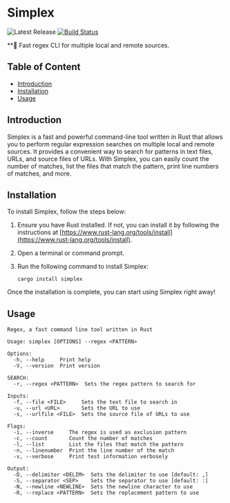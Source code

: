 # Simplex <!-- omit from toc -->

![Latest Release](https://img.shields.io/github/v/release/larsal007/simplex)
[![Build Status](https://travis-ci.com/larsal007/simplex.svg?branch=master)](https://travis-ci.com/larsal007/simplex)

**:rocket: Fast regex CLI for multiple local and remote sources.

## Table of Content <!-- omit from toc -->

- [Introduction](#introduction)
- [Installation](#installation)
- [Usage](#usage)

## Introduction

Simplex is a fast and powerful command-line tool written in Rust that allows you to perform regular expression searches on multiple local and remote sources. It provides a convenient way to search for patterns in text files, URLs, and source files of URLs. With Simplex, you can easily count the number of matches, list the files that match the pattern, print line numbers of matches, and more.

## Installation

To install Simplex, follow the steps below:

1. Ensure you have Rust installed. If not, you can install it by following the instructions at [https://www.rust-lang.org/tools/install](https://www.rust-lang.org/tools/install).

2. Open a terminal or command prompt.

3. Run the following command to install Simplex:

   ```shell
   cargo install simplex
   ```

Once the installation is complete, you can start using Simplex right away!

## Usage

```shell
Regex, a fast command line tool written in Rust

Usage: simplex [OPTIONS] --regex <PATTERN>

Options:
  -h, --help     Print help
  -V, --version  Print version

SEARCH:
  -r, --regex <PATTERN>  Sets the regex pattern to search for

Inputs:
  -f, --file <FILE>     Sets the text file to search in
  -u, --url <URL>       Sets the URL to use
  -s, --urlfile <FILE>  Sets the source file of URLs to use

Flags:
  -i, --inverse     The regex is used as exclusion pattern
  -c, --count       Count the number of matches
  -l, --list        List the files that match the pattern
  -n, --linenumber  Print the line number of the match
  -v, --verbose     Print test information verbosely

Output:
  -D, --delimiter <DELIM>  Sets the delimiter to use [default: ,]
  -S, --separator <SEP>    Sets the separator to use [default: :]
  -N, --newline <NEWLINE>  Sets the newline character to use
  -R, --replace <PATTERN>  Sets the replacement pattern to use
```
